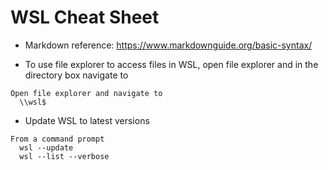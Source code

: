# WSL Cheat Sheet
- Markdown reference: https://www.markdownguide.org/basic-syntax/

- To use file explorer to access files in WSL, open file explorer and in the directory box navigate to
```
Open file explorer and navigate to
  \\wsl$
```
- Update WSL to latest versions
```
From a command prompt
  wsl --update
  wsl --list --verbose
```
